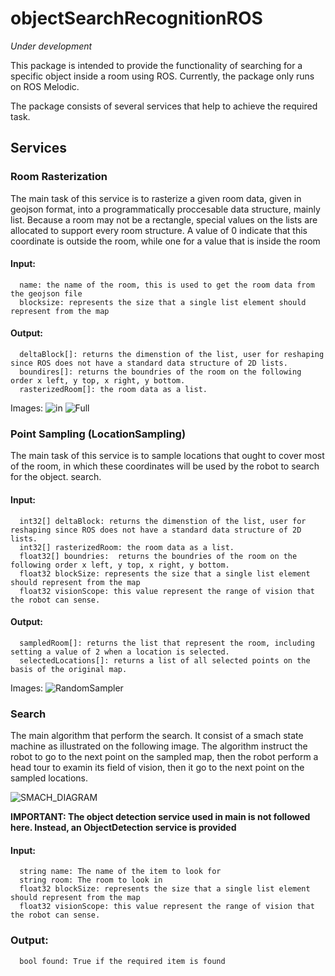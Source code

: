 # objectSearchRecognitionROS

*Under development*

This package is intended to provide the functionality of searching for a specific object inside a room using ROS. Currently, the package only runs on ROS Melodic.

The package consists of several services that help to achieve the required task.

## Services
### Room Rasterization
The main task of this service is to rasterize a given room data, given in geojson format, into a programmatically proccesable data structure, mainly list.
Because a room may not be a rectangle, special values on the lists are allocated to support every room structure. A value of 0 indicate that this coordinate is
outside the room, while one for a value that is inside the room

#### Input:
      name: the name of the room, this is used to get the room data from the geojson file
      blocksize: represents the size that a single list element should represent from the map
#### Output:
      deltaBlock[]: returns the dimenstion of the list, user for reshaping since ROS does not have a standard data structure of 2D lists.
      boundires[]: returns the boundries of the room on the following order x left, y top, x right, y bottom.
      rasterizedRoom[]: the room data as a list.

Images:
![in](https://user-images.githubusercontent.com/56966315/206865400-23d262c5-f2b3-4cb1-b509-c5cdc1f8fbf0.png)
![Full](https://user-images.githubusercontent.com/56966315/206865401-1d18bd8e-ab43-4246-975d-2c50f4903f38.png)

      
 ### Point Sampling (LocationSampling)
 The main task of this service is to sample locations that ought to cover most of the room, in which these coordinates will be used by the
 robot to search for the object.
 search.
 
#### Input:
      int32[] deltaBlock: returns the dimenstion of the list, user for reshaping since ROS does not have a standard data structure of 2D lists.
      int32[] rasterizedRoom: the room data as a list.
      float32[] boundries:  returns the boundries of the room on the following order x left, y top, x right, y bottom.
      float32 blockSize: represents the size that a single list element should represent from the map
      float32 visionScope: this value represent the range of vision that the robot can sense.
#### Output:
      sampledRoom[]: returns the list that represent the room, including setting a value of 2 when a location is selected.
      selectedLocations[]: returns a list of all selected points on the basis of the original map. 
      
Images:
  ![RandomSampler](https://user-images.githubusercontent.com/56966315/206865415-ff7f1fad-536b-405a-9ccf-041a86dcee5a.png)

### Search
The main algorithm that perform the search. It consist of a smach state machine as illustrated on the following image. The algorithm instruct the robot to go to the next point on the sampled map, then the robot perform a head tour to examin its field of vision, then it go to the next point on the sampled locations.

![SMACH_DIAGRAM](https://user-images.githubusercontent.com/56966315/212655939-cae06885-d69c-411a-aa3d-2bb40b0efc05.png)


**IMPORTANT: The object detection service used in main is not followed here. Instead, an ObjectDetection service is provided**



#### Input:
      string name: The name of the item to look for
      string room: The room to look in
      float32 blockSize: represents the size that a single list element should represent from the map
      float32 visionScope: this value represent the range of vision that the robot can sense.

### Output:
      bool found: True if the required item is found

